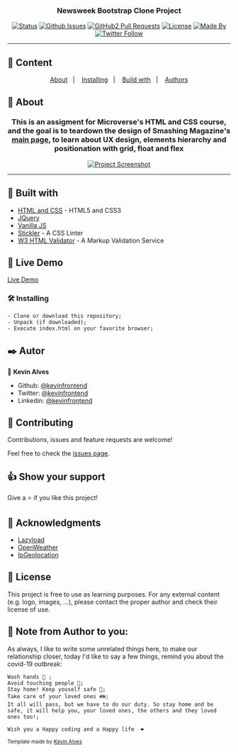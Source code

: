 <h3 align="center">Newsweek Bootstrap Clone Project</h3>

<div align="center">

[![Status](https://img.shields.io/badge/status-active-success.svg)]()
[![Github Issues](https://img.shields.io/badge/GitHub-Issues-orange)](https://github.com/kevinfrontend/design-teardown-project/issues)
[![GitHub2 Pull Requests](https://img.shields.io/badge/GitHub-Pull%20Requests-blue)](https://github.com/kevinfrontend/design-teardown-project/pulls)
[![License](https://img.shields.io/badge/license-MIT-blue.svg)](/LICENSE)
[![Made By](https://img.shields.io/badge/Made%20By-Kevin%20Alves-brightgreen)](https://github.com/kevinfrontend)
[![Twitter Follow](https://img.shields.io/twitter/follow/kevinfrontend?label=Follow%20Kevin%20on%20Twitter&style=social)](https://twitter.com/kevinfrontend)

</div>

---

## 📝 Content
<p align="center">
<a href="#about">About</a>&nbsp;&nbsp;&nbsp;|&nbsp;&nbsp;&nbsp;
<a href="#installing">Installing</a>&nbsp;&nbsp;&nbsp;|&nbsp;&nbsp;&nbsp;
<a href="#built_using">Build with</a>&nbsp;&nbsp;&nbsp;|&nbsp;&nbsp;&nbsp;
<a href="#authors">Authors</a>
</p>


## 🧐 About <a name = "about"></a>
<h3 align="center"> This is an assigment for Microverse's HTML and CSS course, and the goal is to teardown the design of Smashing Magazine's <a href="https://www.smashingmagazine.com/">main page</a>, to learn about UX design, elements hierarchy and positionation with grid, float and flex</h3>
<p align="center">
  <a href="" rel="noopener">
 <img src="./img/screenshot.png" alt="Project Screenshot"></a>
</p>

---

## 🔧 Built with<a name = "built_using"></a>

- [HTML and CSS](https://www.w3schools.com/) - HTML5 and CSS3
- [JQuery](https://www.google.com/)
- [Vanilla JS](https://#)
- [Stickler](https://stickler-ci.com) - A CSS Linter 
- [W3 HTML Validator](https://validator.w3.org/) - A Markup Validation Service

## 🔴 Live Demo

[Live Demo](https://raw.githack.com/kevinfrontend/---/feature/index.html)

### 🛠 Installing <a name = "installing"></a>

```
- Clone or download this repository;
- Unpack (if downloaded);
- Execute index.html on your favorite browser;

```
## ✒️  Autor <a name = "author"></a>

👤 **Kevin Alves**

- Github: [@kevinfrontend](https://github.com/kevinfrontend)
- Twitter: [@kevinfrontend](https://twitter.com/kevinfrontend)
- Linkedin: [@kevinfrontend](https://www.linkedin.com/in/kevinfrontend/)

## 🤝 Contributing

Contributions, issues and feature requests are welcome!

Feel free to check the [issues page](https://github.com/kevinfrontend/newsweek-clone/issues).


## 👍 Show your support

Give a ⭐️ if you like this project!


## 👊 Acknowledgments

- [Lazyload](https://github.com/verlok/lazyload)
- [OpenWeather](https://openweathermap.org)
- [IpGeolocation](https://ipgeolocation.io/)


## 📝 License

This project is free to use as learning purposes. For any external content (e.g. logo, images, ...), please contact the proper author and check their license of use.


## 📣 Note from Author to you: 

As always, I like to write some unrelated things here, to make our relationship closer, today I'd like to say a few things, remind you about the covid-19 outbreak:

```
Wash hands 🚿 ;
Avoid touching people 👋;
Stay home! Keep youself safe 🏡;
Take care of your loved ones 👪;
It all will pass, but we have to do our duty. So stay home and be safe, it will help you, your loved ones, the others and they loved ones too!;

Wish you a Happy coding and a Happy life  ❤️
```

<small>Template made by <a href='https://twitter.com/kevinfrontend'>Kevin Alves</a></small>
